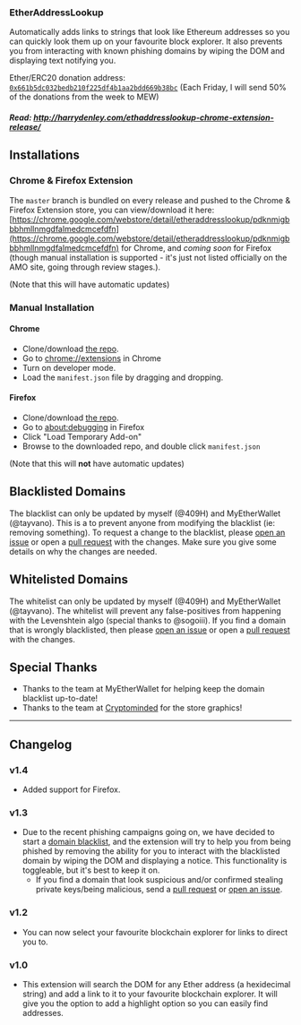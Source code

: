 ### EtherAddressLookup

Automatically adds links to strings that look like Ethereum addresses so you can quickly look them up on your favourite
block explorer. It also prevents you from interacting with known phishing domains by wiping the DOM and displaying text
notifying you.

Ether/ERC20 donation address: [`0x661b5dc032bedb210f225df4b1aa2bdd669b38bc`](https://etherscan.io/address/0x661b5dc032bedb210f225df4b1aa2bdd669b38bc) (Each Friday, I will send 50% of the donations from the week to MEW)

##### Read: http://harrydenley.com/ethaddresslookup-chrome-extension-release/

## Installations

### Chrome & Firefox Extension

The `master` branch is bundled on every release and pushed to the Chrome & Firefox Extension store, you can view/download it
here: [https://chrome.google.com/webstore/detail/etheraddresslookup/pdknmigbbbhmllnmgdfalmedcmcefdfn](https://chrome.google.com/webstore/detail/etheraddresslookup/pdknmigbbbhmllnmgdfalmedcmcefdfn) for Chrome, and _coming soon_ for Firefox (though manual installation is supported - it's just not listed officially on the AMO site, going through review stages.).

(Note that this will have automatic updates)

### Manual Installation

#### Chrome
* Clone/download [the repo](https://github.com/409H/EtherAddressLookup).
* Go to [chrome://extensions](chrome://extensions) in Chrome
* Turn on developer mode.
* Load the `manifest.json` file by dragging and dropping.

#### Firefox
* Clone/download [the repo](https://github.com/409H/EtherAddressLookup).
* Go to [about:debugging](about:debugging) in Firefox
* Click "Load Temporary Add-on"
* Browse to the downloaded repo, and double click `manifest.json`

(Note that this will **not** have automatic updates)

## Blacklisted Domains

The blacklist can only be updated by myself (@409H) and MyEtherWallet (@tayvano). This is a to prevent anyone
from modifying the blacklist (ie: removing something). To request a change to the
blacklist, please [open an issue](https://github.com/409H/EtherAddressLookup/issues/new) or open
a [pull request](https://github.com/409H/EtherAddressLookup/compare) with the changes. Make sure you give some
details on why the changes are needed.

## Whitelisted Domains

The whitelist can only be updated by myself (@409H) and MyEtherWallet (@tayvano). The whitelist will prevent any false-positives
from happening with the Levenshtein algo (special thanks to @sogoiii). If you find a domain that is wrongly blacklisted, then please
[open an issue](https://github.com/409H/EtherAddressLookup/issues/new) or open
a [pull request](https://github.com/409H/EtherAddressLookup/compare) with the changes.

## Special Thanks

* Thanks to the team at MyEtherWallet for helping keep the domain blacklist up-to-date!
* Thanks to the team at [Cryptominded](https://cryptominded.com/) for the store graphics!

----

## Changelog

### v1.4

* Added support for Firefox.

### v1.3

* Due to the recent phishing campaigns going on, we have decided to start a [domain blacklist](https://github.com/409H/EtherAddressLookup/blob/master/blacklists/domains.json), and
the extension will try to help you from being phished by removing the ability for you to interact with the blacklisted
domain by wiping the DOM and displaying a notice. This functionality is toggleable, but it's best to keep it on.
  * If you find a domain that look suspicious and/or confirmed stealing private keys/being malicious, send
a [pull request](https://github.com/409H/EtherAddressLookup/compare) or [open an issue](https://github.com/409H/EtherAddressLookup/issues/new).

### v1.2

* You can now select your favourite blockchain explorer for links to direct you to.

### v1.0

* This extension will search the DOM for any Ether address (a hexidecimal string) and add a link to it to your favourite
blockchain explorer. It will give you the option to add a highlight option so you can easily find addresses.
